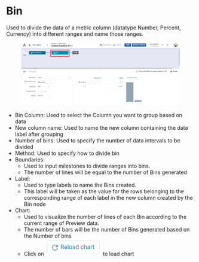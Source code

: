 # Bin

Used to divide the data of a metric column (datatype Number, Percent, Currency) into different ranges and name those ranges.

<figure><img src="../../../../.gitbook/assets/image (1369).png" alt=""><figcaption></figcaption></figure>

* Bin Column: Used to select the Column you want to group based on data
* New column name: Used to name the new column containing the data label after grouping
* Number of bins: Used to specify the number of data intervals to be divided
* Method: Used to specify how to divide bin&#x20;
* Boundaries:
  * Used to input milestones to divide ranges into bins.
  * The number of lines will be equal to the number of Bins generated
* Label:&#x20;
  * Used to type labels to name the Bins created.&#x20;
  * This label will be taken as the value for the rows belonging to the corresponding range of each label in the new column created by the Bin node
* Chart:
  * Used to visualize the number of lines of each Bin according to the current range of Preview data.
  * The number of bars will be the number of Bins generated based on the Number of bins
  * Click on <img src="../../../../.gitbook/assets/image (918).png" alt="" data-size="line"> to load chart
